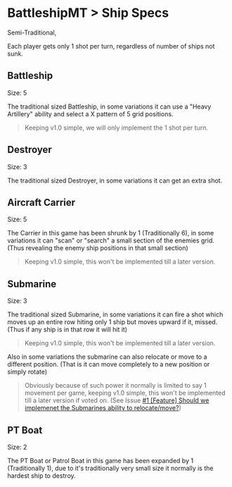 # BattleshipMT > Ship Specs

Semi-Traditional,

Each player gets only 1 shot per turn, regardless of number of ships not sunk.

## Battleship

Size: 5

The traditional sized Battleship, in some variations it can use a "Heavy Artillery" ability and select a X pattern of 5 grid positions.

> Keeping v1.0 simple, we will only implement the 1 shot per turn.

## Destroyer

Size: 3

The traditional sized Destroyer, in some variations it can get an extra shot.

## Aircraft Carrier

Size: 5

The Carrier in this game has been shrunk by 1 (Traditionally 6), in some variations it can "scan" or "search" a small section of the enemies grid.
(Thus revealing the enemy ship positions in that small section)

> Keeping v1.0 simple, this won't be implemented till a later version.

## Submarine

Size: 3

The traditional sized Submarine, in some variations it can fire a shot which moves up an entire row hiting only 1 ship but moves upward if it,
missed. (Thus if any ship is in that row it will hit it)

> Keeping v1.0 simple, this won't be implemented till a later version.

Also in some variations the submarine can also relocate or move to a different position. (That is it can move completely to a new position or simply rotate)

> Obviously because of such power it normally is limited to say 1 movement per game, keeping v1.0 simple, this won't be implemented till a later version if voted on.
> (See Issue [#1 [Feature] Should we implemenet the Submarines ability to relocate/move?](https://github.com/Beanzilla/BattleshipMT/issues/1))

## PT Boat

Size: 2

The PT Boat or Patrol Boat in this game has been expanded by 1 (Traditionally 1), due to it's traditionally very small size it normally is the hardest
ship to destroy.
